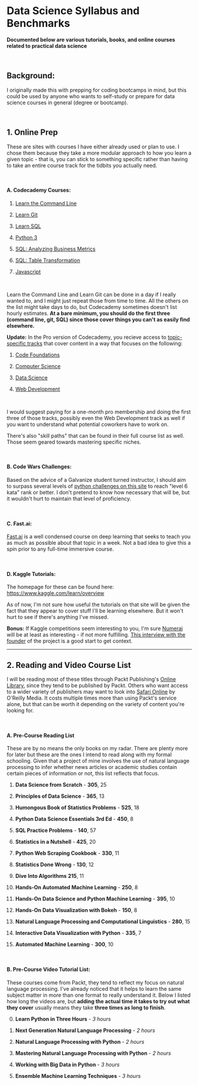 # Data Science Syllabus and Benchmarks
**Documented below are various tutorials, books, and online courses related to practical data science**

&nbsp;

**Background:** 
---

I originally made this with prepping for coding bootcamps in mind, but this could be used by anyone who wants to self-study or prepare for data science courses in general (degree or bootcamp).

&nbsp;

## 1. Online Prep

These are sites with courses I have either already used or plan to use. I chose them because they take a more modular approach to how you learn a given topic - that is, you can stick to something specific rather than having to take an entire course track for the tidbits you actually need.

&nbsp;

#### A. Codecademy Courses: 

1. [Learn the Command Line](https://www.codecademy.com/learn/learn-the-command-line)

2. [Learn Git](https://www.codecademy.com/learn/learn-git)

3. [Learn SQL](https://www.codecademy.com/learn/learn-sql)

4. [Python 3](https://www.codecademy.com/learn/learn-python-3)

5. [SQL: Analyzing Business Metrics](https://www.codecademy.com/learn/sql-analyzing-business-metrics)

6. [SQL: Table Transformation](https://www.codecademy.com/learn/sql-table-transformation)

7. [Javascript](https://www.codecademy.com/learn/javascript)

&nbsp;

Learn the Command Line and Learn Git can be done in a day if I really wanted to, and I might just repeat those from time to time. All the others on the list might take days to do, but Codecademy sometimes doesn't list hourly estimates. **At a bare minimum, you should do the first three (command line, git, SQL) since those cover things you can't as easily find elsewhere.**

**Update:** In the Pro version of Codecademy, you recieve access to [topic-specific tracks](https://www.codecademy.com/catalog/subject/all) that cover content in a way that focuses on the following:


1. [Code Foundations](https://www.codecademy.com/learn/paths/code-foundations)

2. [Computer Science](https://www.codecademy.com/learn/paths/computer-science)

3. [Data Science](https://www.codecademy.com/learn/paths/data-science)

4. [Web Development](https://www.codecademy.com/learn/paths/web-development)

&nbsp;

I would suggest paying for a one-month pro membership and doing the first three of those tracks, possibly even the Web Development track as well if you want to understand what potential coworkers have to work on.

There's also "skill paths" that can be found in their full course list as well. Those seem geared towards mastering specific niches.

&nbsp;

#### B. Code Wars Challenges:

Based on the advice of a Galvanize student turned instructor, I should aim to surpass several levels of [python challenges on this site](https://www.codewars.com) to reach "level 6 kata" rank or better. I don't pretend to know how necessary that will be, but it wouldn't hurt to maintain that level of proficiency.

&nbsp;

#### C. Fast.ai:

[Fast.ai](https://www.fast.ai/) is a well condensed course on deep learning that seeks to teach you as much as possible about that topic in a week. Not a bad idea to give this a spin prior to any full-time immersive course.

&nbsp;

#### D. Kaggle Tutorials:

The homepage for these can be found here: https://www.kaggle.com/learn/overview

As of now, I'm not sure how useful the tutorials on that site will be given the fact that they appear to cover stuff I'll be learning elsewhere. But it won't hurt to see if there's anything I've missed. 

**Bonus:** If Kaggle competitions seem interesting to you, I'm sure [Numerai](https://numer.ai/learn) will be at least as interesting - if not more fulfilling. [This interview with the founder](https://www.youtube.com/watch?v=yY-Sg7KhRhU) of the project is a good start to get context.

---

## 2. Reading and Video Course List

I will be reading most of these titles through Packt Publishing's [Online Library](https://subscribe.packtpub.com/), since they tend to be published by Packt. Others who want access to a wider variety of publishers may want to look into [Safari Online](https://www.oreilly.com/online-learning/individuals.html) by O'Reilly Media. It costs multiple times more than using Packt's service alone, but that can be worth it depending on the variety of content you're looking for.

&nbsp;

#### A. Pre-Course Reading List

These are by no means the only books on my radar. There are plenty more for later but these are the ones I intend to read along with my formal schooling. Given that a project of mine involves the use of natural language processing to infer whether news articles or academic studies contain certain pieces of information or not, this list reflects that focus.

  1. **Data Science from Scratch** - **305**,	25

  2. **Principles of Data Science** - **365**, 13 
 
  3. **Humongous Book of Statistics Problems** - **525**, 18
 
  4. **Python Data Science Essentials 3rd Ed** - **450**, 8
 
  5. **SQL Practice Problems** - **140**, 57

  6. **Statistics in a Nutshell** - **425**, 20
 
  7. **Python Web Scraping Cookbook** - **330**, 11

  8. **Statistics Done Wrong** - **130**, 12

  9. **Dive Into Algorithms** **215**, 11
 
  9. **Hands-On Automated Machine Learning** - **250**, 8
 
 10. **Hands-On Data Science and Python Machine Learning** - **395**, 10
 
 11. **Hands-On Data Visualization with Bokeh** - **150**, 8
 
 12. **Natural Language Processing and Computational Linguistics** - **280**, 15
 
 13. **Interactive Data Visualization with Python** - **335**, 7

 14. **Automated Machine Learning** - **300**, 10
 
&nbsp;

#### B. Pre-Course Video Tutorial List:

These courses come from Packt, they tend to reflect my focus on natural language processing. I've already noticed that it helps to learn the same subject matter in more than one format to really understand it. Below I listed how long the videos are, but **adding the actual time it takes to try out what they cover** usually means they take **three times as long to finish**.

  0. **Learn Python in Three Hours** - *3 hours*

  1. **Next Generation Natural Language Processing** - *2 hours*
  
  2. **Natural Language Processing with Python** - *2 hours*
  
  3. **Mastering Natural Language Processing with Python** - *2 hours*
  
  4. **Working with Big Data in Python** - *3 hours*
  
  5. **Ensemble Machine Learning Techniques** - *3 hours*
